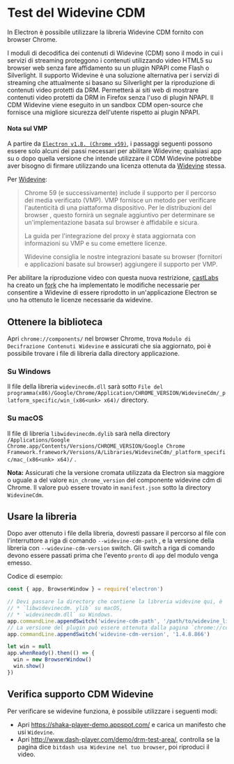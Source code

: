 # Test del Widevine CDM

In Electron è possibile utilizzare la libreria Widevine CDM fornito con browser Chrome.

I moduli di decodifica dei contenuti di Widevine (CDM) sono il modo in cui i servizi di streaming proteggono i contenuti utilizzando video HTML5 su browser web senza fare affidamento su un plugin NPAPI come Flash o Silverlight. Il supporto Widevine è una soluzione alternativa per i servizi di streaming che attualmente si basano su Silverlight per la riproduzione di contenuti video protetti da DRM. Permetterà ai siti web di mostrare contenuti video protetti da DRM in Firefox senza l'uso di plugin NPAPI. Il CDM Widevine viene eseguito in un sandbox CDM open-source che fornisce una migliore sicurezza dell'utente rispetto ai plugin NPAPI.

#### Nota sul VMP

A partire da [`Electron v1.8. (Chrome v59)`](https://electronjs.org/releases#1.8.1), i passaggi seguenti possono essere solo alcuni dei passi necessari per abilitare Widevine; qualsiasi app su o dopo quella versione che intende utilizzare il CDM Widevine potrebbe aver bisogno di firmare utilizzando una licenza ottenuta da [Widevine](https://www.widevine.com/) stessa.

Per [Widevine](https://www.widevine.com/):

> Chrome 59 (e successivamente) include il supporto per il percorso dei media verificato (VMP). VMP fornisce un metodo per verificare l'autenticità di una piattaforma dispositivo. Per le distribuzioni del browser , questo fornirà un segnale aggiuntivo per determinare se un'implementazione basata sul browser è affidabile e sicura.
> 
> La guida per l'integrazione del proxy è stata aggiornata con informazioni su VMP e su come emettere licenze.
> 
> Widevine consiglia le nostre integrazioni basate su browser (fornitori e applicazioni basate sul browser) aggiungere il supporto per VMP.

Per abilitare la riproduzione video con questa nuova restrizione, [castLabs](https://castlabs.com/open-source/downstream/) ha creato un [fork](https://github.com/castlabs/electron-releases) che ha implementato le modifiche necessarie per consentire a Widevine di essere riprodotto in un'applicazione Electron se uno ha ottenuto le licenze necessarie da widevine.

## Ottenere la biblioteca

Apri `chrome://components/` nel browser Chrome, trova `Modulo di Decifrazione Contenuti Widevine` e assicurati che sia aggiornato, poi è possibile trovare i file di libreria dalla directory applicazione.

### Su Windows

Il file della libreria `widevinecdm.dll` sarà sotto `File del programma(x86)/Google/Chrome/Application/CHROME_VERSION/WidevineCdm/_platform_specific/win_(x86<unk> x64)/` directory.

### Su macOS

Il file di libreria `libwidevinecdm.dylib` sarà nella directory `/Applications/Google Chrome.app/Contents/Versions/CHROME_VERSION/Google Chrome Framework.framework/Versions/A/Libraries/WidevineCdm/_platform_specific/mac_(x86<unk> x64)/` .

**Nota:** Assicurati che la versione cromata utilizzata da Electron sia maggiore o uguale a del valore `min_chrome_version` del componente widevine cdm di Chrome. Il valore può essere trovato in `manifest.json` sotto la directory `WidevineCdm`.

## Usare la libreria

Dopo aver ottenuto i file della libreria, dovresti passare il percorso al file con l'interruttore a riga di comando `--widevine-cdm-path` , e la versione della libreria con `--widevine-cdm-version` switch. Gli switch a riga di comando devono essere passati prima che l'evento `pronto` di `app` del modulo venga emesso.

Codice di esempio:

```javascript
const { app, BrowserWindow } = require('electron')

// Devi passare la directory che contiene la libreria widevine qui, è
// * `libwidevinecdm. ylib` su macOS,
// * `widevinecdm.dll` su Windows.
app.commandLine.appendSwitch('widevine-cdm-path', '/path/to/widevine_library')
// La versione del plugin può essere ottenuta dalla pagina `chrome://components` in Chrome.
app.commandLine.appendSwitch('widevine-cdm-version', '1.4.8.866')

let win = null
app.whenReady().then(() => {
  win = new BrowserWindow()
  win.show()
})
```

## Verifica supporto CDM Widevine

Per verificare se widevine funziona, è possibile utilizzare i seguenti modi:

* Apri https://shaka-player-demo.appspot.com/ e carica un manifesto che usi `Widevine`.
* Apri http://www.dash-player.com/demo/drm-test-area/, controlla se la pagina dice `bitdash usa Widevine nel tuo browser`, poi riproduci il video.

